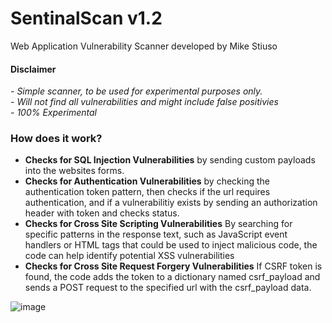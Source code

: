 # SentinalScan v1.2
Web Application Vulnerability Scanner developed by Mike Stiuso

#### Disclaimer 
*- Simple scanner, to be used for experimental purposes only.*
<br> *- Will not find all vulnerabilities and might include false positivies*
<br> *- 100% Experimental*
### How does it work?
- **Checks for SQL Injection Vulnerabilities**
    by sending custom payloads into the websites forms.
- **Checks for Authentication Vulnerabilities**
    by checking the authentication token pattern, then checks if the url requires authentication, and if a vulnerabilitiy exists by sending an authorization header with token and checks status.
- **Checks for Cross Site Scripting Vulnerabilities** By searching for specific patterns in the response text, such as JavaScript event handlers or HTML tags that could be used to inject malicious code, the code can help identify potential XSS vulnerabilities
- **Checks for Cross Site Request Forgery Vulnerabilities** If CSRF token is found, the code adds the token to a dictionary named csrf_payload and sends a POST request to the specified url with the csrf_payload data.

![image](https://github.com/mikestussy/SentinalScan/assets/112903907/6c6e2562-8bf6-4e8f-8c2c-69a8795767b3)

